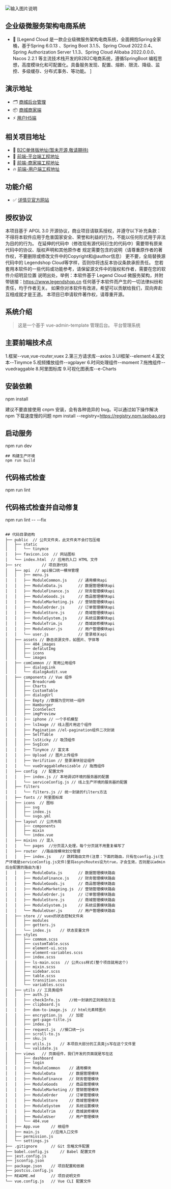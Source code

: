 ![输入图片说明](public/image.png)
## 企业级微服务架构电商系统
- 🦾 [Legend Cloud 是一款企业级微服务架构电商系统，全面拥抱Spring全家桶，基于Spring 6.0.13 、Spring Boot 3.1.5、Spring Cloud 2022.0.4、Spring Authorization Server 1.1.3、Spring Cloud Alibaba 2022.0.0.0、Nacos 2.2.1 等主流技术栈开发的B2B2C电商系统，遵循SpringBoot 编程思想，高度模块化和可配置化。具备服务发现、配置、熔断、限流、降级、监控、多级缓存、分布式事务、等功能。 ] 

## 演示地址
- 🗂 [商城后台管理](http://mall-admin.legendmall.cn/)
- 📦 [商城商家端](http://mall-shop.legendmall.cn/)
- ⚡️ [用户H5端](http://mall.legendmall.cn/)

## 相关项目地址
- 📑 [B2C单体版地址(暂未开源,敬请期待)](https://gitee.com/legendmall/legend)
- 🍍 [前端-平台端工程地址](https://gitee.com/legendmall/legend-cloud-admin-ui)
- 🎨️ [前端-商家端工程地址](https://gitee.com/legendmall/legend-cloud-shop-ui)
- 🔥️ [前端-用户端工程地址](https://gitee.com/legendmall/legend-cloud-user-ui)

## 功能介绍
- ✅ [详情见官方网站](https://code.legendshop.cn/)

## 授权协议
本项目基于 APGL 3.0 开源协议，商业项目请联系授权，并遵守以下补充条款：
不得将本软件应用于危害国家安全、荣誉和利益的行为，不能以任何形式用于非法为目的的行为。
在延伸的代码中（修改现有源代码衍生的代码中）需要带有原来代码中的协议、版权声明和其他原作者 规定需要包含的说明（请尊重原作者的著作权，不要删除或修改文件中的Copyright和@author信息） 更不要，全局替换源代码中的 Legendshop Cloud等字样，否则你将违反本协议条款承担责任。
您若套用本软件的一些代码或功能参考，请保留源文件中的版权和作者，需要在您的软件介绍明显位置 说明出处，举例：本软件基于 Legend Cloud 微服务架构，并附带链接：https://www.legendshop.cn
任何基于本软件而产生的一切法律纠纷和责任，均于作者无关。
如果你对本软件有改进，希望可以贡献给我们，双向奔赴互相成就才是王道。
本项目已申请软件著作权，请尊重开源。

## 系统介绍
> 这是一个基于 vue-admin-template 管理后台。
> 平台管理系统

## 主要前端技术点
1.框架--vue,vue-router,vuex
2.第三方请求库--axios
3.UI框架--element
4.富文本--Tinymce
5.视频播放组件--xgplayer
6.时间处理组件--moment
7.拖拽组件--vuedraggable
8.阿里图标库
9.可视化图表库--e-Charts

## 安装依赖
npm install

建议不要直接使用 cnpm 安装，会有各种诡异的 bug。可以通过如下操作解决 npm 下载速度慢的问题
npm install --registry=https://registry.npm.taobao.org

## 启动服务
npm run dev

```
## 构建生产环境
npm run build
```

## 代码格式检查
npm run lint

## 代码格式检查并自动修复
npm run lint -- --fix

```

## 代码目录结构
├── public  // 公共文件夹，此文件夹不会打包压缩
│   ├── static
│   │   └── tinymce
│   ├── favicon.ico	 // 网站图标
│   └── index.html	// 应用的入口 HTML 文件
├── src 		// 项目源代码
│   ├── api  // api接口统一模块管理
│   │   ├── menu.js
│   │   ├── ModuleCommon.js 	// 通用模块api
│   │   ├── ModuleData.js		// 数据管理模块api
│   │   ├── ModuleFinance.js	// 财务管理模块api
│   │   ├── ModuleGoods.js		// 商品管理模块api
│   │   ├── ModuleMarketing.js	// 营销管理模块api
│   │   ├── ModuleOrder.js		// 订单管理模块api
│   │   ├── ModuleStore.js		// 商城管理模块api
│   │   ├── ModuleSystem.js		// 系统设置模块api
│   │   ├── ModuleTrim.js		// 商城装修模块api
│   │   ├── ModuleUser.js		// 用户管理模块api
│   │   └── user.js				// 登录相关api
│   ├── assets // 静态资源文件，如图片、字体等
│   │   ├── 404_images
│   │   ├── defalutImg
│   │   ├── icons
│   │   └── images
│   ├── comCommon // 常用公用组件
│   │   ├── dialogLink
│   │   └── dialogAudit.vue
│   ├── components // Vue 组件
│   │   ├── Breadcrumb
│   │   ├── Charts
│   │   ├── CustomTable
│   │   ├── dialogUrl
│   │   ├── Empty //数据为空时统一组件
│   │   ├── Hamburger
│   │   ├── IconSelect
│   │   ├── imgPreview
│   │   ├── iphone // 一个手机模型
│   │   ├── lsImage // 线上图片用这个组件
│   │   ├── Pagination //el-pagination组件二次封装
│   │   ├── SelfTable
│   │   ├── lsSticky // 吸顶组件
│   │   ├── SvgIcon
│   │   ├── Tinymce // 富文本
│   │   ├── Upload // 图片上传组件
│   │   ├── Verifition // 登录滑块验证组件
│   │   └── vueDraggableResizable // 拖拽组件
│   ├── config  // 配置文件
│   │   ├── index.js // 本地调试环境的服务器的配置
│   │   └── serviceConfig.js // 线上生产环境的服务器的配置
│   ├── filters
│   │   └── filters.js // 统一封装的filters方法
│   ├── fonts // 阿里图标库
│   ├── icons  // 图标
│   │   ├── svg
│   │   ├── index.js
│   │   └── svgo.yml
│   ├── layout // 公共布局
│   │   ├── components
│   │   ├── mixin
│   │   └── index.vue
│   ├── mixins // 混入
│   │   └── pages  //分页混入处理，每个分页就不用重复编写了
│   ├── router  //路由按模块划分管理
│   │   ├── index.js	// 跳转路由文件(注意：下面的路由，只有在config.js(生产环境是serviceConfig.js文件)里将asyncRoutes设为true，才会生效，否则是以admin后台配置的路由为准)
│   │   ├── ModuleData.js		// 数据管理模块路由
│   │   ├── ModuleFinance.js	// 财务管理模块路由
│   │   ├── ModuleGoods.js		// 商品管理模块路由
│   │   ├── ModuleMarketing.js	// 营销管理模块路由
│   │   ├── ModuleOrder.js		// 订单管理模块路由
│   │   ├── ModuleStore.js		// 商城管理模块路由
│   │   ├── ModuleSystem.js		// 系统设置模块路由
│   │   └── ModuleUser.js		// 用户管理模块路由
│   ├── store // vuex的状态控制文件夹
│   │   ├── modules
│   │   ├── getters.js
│   │   └── index.js	// 状态变量文件
│   ├── styles
│   │   ├── commom.scss
│   │   ├── customTable.scss
│   │   ├── element-ui.scss
│   │   ├── element-variables.scss
│   │   ├── index.scss
│   │   ├── ls-main.scss  // 公共css样式(整个项目就用这个)
│   │   ├── mixin.scss
│   │   ├── sidebar.scss
│   │   ├── table.scss
│   │   ├── transition.scss
│   │   └── variables.scss
│   ├── utils // 工具类组件
│   │   ├── auth.js
│   │   ├── checkInfo.js	//统一封装的正则效验方法
│   │   ├── clipboard.js
│   │   ├── dom-to-image.js  // html元素转图片
│   │   ├── encryption.js	// 加密
│   │   ├── get-page-title.js
│   │   ├── index.js
│   │   ├── request.js	//接口统一js
│   │   ├── scroll-to.js
│   │   ├── sku.js
│   │   ├── utils.js	// 本项目大部分的工具类js写在这个文件里
│   │   └── validate.js
│   ├── views	// 页面组件，我们开发的页面就是写在这
│   │   ├── dashboard
│   │   ├── login
│   │   ├── ModuleCommon	// 通用模块
│   │   ├── ModuleData		// 数据管理模块
│   │   ├── ModuleFinance	// 财务管理模块
│   │   ├── ModuleGoods		// 商品管理模块
│   │   ├── ModuleMarketing // 营销管理模块
│   │   ├── ModuleOrder		// 订单管理模块
│   │   ├── ModuleStore		// 商城管理模块
│   │   ├── ModuleSystem	// 系统设置模块
│   │   ├── ModuleTrim		// 商城装修模块
│   │   ├── ModuleUser		// 用户管理模块
│   │   └── 404.vue
│   ├── App.vue		// 根组件
│   ├── main.js 	//应用入口文件
│   ├── permission.js
│   └── settings.js
├── .gitignore		// Git 忽略文件配置
├── babel.config.js		// Babel 配置文件
├── jest.config.js
├── jsconfig.json
├── package.json	// 项目配置和依赖
├── postcss.config.js
├── README.md		// 项目说明文件
└── vue.config.js	// Vue CLI 配置文件

```
